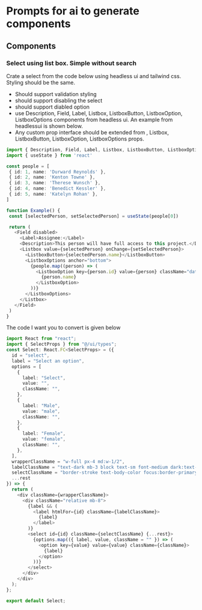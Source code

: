 # Prompts for ai to generate components

## Components

### Select using list box. Simple without search

Crate a select from the code below using headless ui and tailwind css. Styling should be the same.

- Should support validation styling
- should support disabling the select
- should support diabled option
- use Description, Field, Label, Listbox, ListboxButton, ListboxOption, ListboxOptions components from headless ui. An example from headlessui is shown below.
- Any custom prop interface should be extended from , Listbox, ListboxButton, ListboxOption, ListboxOptions props.

```typescript
import { Description, Field, Label, Listbox, ListboxButton, ListboxOption, ListboxOptions } from '@headlessui/react'
import { useState } from 'react'

const people = [
 { id: 1, name: 'Durward Reynolds' },
 { id: 2, name: 'Kenton Towne' },
 { id: 3, name: 'Therese Wunsch' },
 { id: 4, name: 'Benedict Kessler' },
 { id: 5, name: 'Katelyn Rohan' },
]

function Example() {
 const [selectedPerson, setSelectedPerson] = useState(people[0])

 return (
   <Field disabled>
     <Label>Assignee:</Label>
     <Description>This person will have full access to this project.</Description>
     <Listbox value={selectedPerson} onChange={setSelectedPerson}>
       <ListboxButton>{selectedPerson.name}</ListboxButton>
       <ListboxOptions anchor="bottom">
         {people.map((person) => (
           <ListboxOption key={person.id} value={person} className="data-focus:bg-blue-100">
             {person.name}
           </ListboxOption>
         ))}
       </ListboxOptions>
     </Listbox>
   </Field>
 )
}
```

The code I want you to convert is given below

```typescript
import React from "react";
import { SelectProps } from "@/ui/types";
const Select: React.FC<SelectProps> = ({
  id = "select",
  label = "Select an option",
  options = [
    {
      label: "Select",
      value: "",
      className: "",
    },
    {
      label: "Male",
      value: "male",
      className: "",
    },
    {
      label: "Female",
      value: "female",
      className: "",
    },
  ],
  wrapperClassName = "w-full px-4 md:w-1/2",
  labelClassName = "text-dark mb-3 block text-sm font-medium dark:text-white",
  selectClassName = "border-stroke text-body-color focus:border-primary dark:text-body-color-dark dark:shadow-two dark:focus:border-primary w-full rounded-xs border bg-[#f8f8f8] px-6 py-3 text-base font-semibold outline-hidden dark:border-transparent dark:bg-[#2C303B] dark:focus:shadow-none",
  ...rest
}) => {
  return (
    <div className={wrapperClassName}>
      <div className="relative mb-8">
        {label && (
          <label htmlFor={id} className={labelClassName}>
            {label}
          </label>
        )}
        <select id={id} className={selectClassName} {...rest}>
          {options.map(({ label, value, className = "" }) => (
            <option key={value} value={value} className={className}>
              {label}
            </option>
          ))}
        </select>
      </div>
    </div>
  );
};

export default Select;

```
